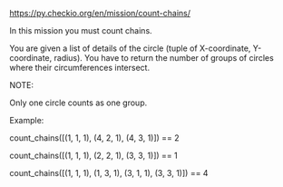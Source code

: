 https://py.checkio.org/en/mission/count-chains/

In this mission you must count chains.

You are given a list of details of the circle (tuple of X-coordinate, Y-coordinate, radius).
You have to return the number of groups of circles where their circumferences intersect.

NOTE:

Only one circle counts as one group.

Example:

count_chains([(1, 1, 1), (4, 2, 1), (4, 3, 1)]) == 2

count_chains([(1, 1, 1), (2, 2, 1), (3, 3, 1)]) == 1

count_chains([(1, 1, 1), (1, 3, 1), (3, 1, 1), (3, 3, 1)]) == 4
